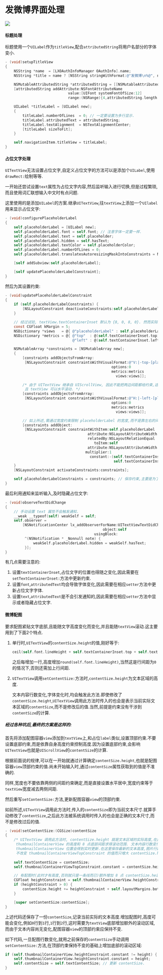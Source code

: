 # 发微博界面处理

![](https://github.com/949478479/LXWeibo/blob/screenshot/ComposeView.png)

#### 标题处理

标题使用一个`UILabel`作为`titleView`,配合`attributedString`将用户名部分的字体变小.

```objective-c
- (void)setupTitleView
{
    NSString *name  = [LXOAuthInfoManager OAuthInfo].name;
    NSString *title = name ? [NSString stringWithFormat:@"发微博\n%@", name] : @"发微博";

    NSMutableAttributedString *attributedString = [[NSMutableAttributedString alloc] initWithString:title];
    [attributedString addAttribute:NSFontAttributeName
                             value:[UIFont systemFontOfSize:12]
                             range:(NSRange){4,attributedString.length - 4}]; // 将用户名部分的字体变小.

    UILabel *titleLabel = [UILabel new];
    {
        titleLabel.numberOfLines  = 0; // 一定要设置为多行显示.
        titleLabel.attributedText = attributedString;
        titleLabel.textAlignment  = NSTextAlignmentCenter;
        [titleLabel sizeToFit];
    }

    self.navigationItem.titleView = titleLabel;
}
```

#### 占位文字处理

`UITextView`无法设置占位文字,自定义占位文字的方法可以是添加个`UILabel`,使用`drawRect:`绘制等等.

一开始还尝试设置`text`属性为占位文字内容,然后监听输入进行切换,但是过程繁琐,而且使用词汇联想输入中文时有点问题.

这里使用的是添加`UILabel`的方案.继承`UITextView`,往`textView`上添加一个`UIlabel`用来显示占位文字:

```objective-c
- (void)configurePlaceholderLabel
{
    self.placeholderLabel = [UILabel new];
    self.placeholderLabel.font = self.font; // 注意字体一定要一样.
    self.placeholderLabel.text = self.placeholder;
    self.placeholderLabel.hidden = self.hasText;
    self.placeholderLabel.textColor = self.placeholderColor;
    self.placeholderLabel.numberOfLines = 0;
    self.placeholderLabel.translatesAutoresizingMaskIntoConstraints = NO;

    [self addSubview:self.placeholderLabel];

    [self updatePlaceholderLabelConstraint];
}
```

然后为其设置约束:

```objective-c
- (void)updatePlaceholderLabelConstraint
{
    if (self.placeholderLabelConstraints) {
        [NSLayoutConstraint deactivateConstraints:self.placeholderLabelConstraints];
    }

    // 经过试验, textView.textContainerInset 默认为 {8, 0, 8, 0}. 然而实际上左右两边是各有 5 点的距离的.
    const CGFloat kMargin = 5;
    NSDictionary *views   = @{ @"placeholderLabel" : self.placeholderLabel };
    NSDictionary *metrics = @{ @"top"  : @(self.textContainerInset.top),
                               @"left" : @(self.textContainerInset.left + kMargin), };

    NSMutableArray *constraints = [NSMutableArray new];
    {
        [constraints addObjectsFromArray:
         [NSLayoutConstraint constraintsWithVisualFormat:@"V:|-top-[placeholderLabel]"
                                                 options:0
                                                 metrics:metrics
                                                   views:views]];

        /* 由于 UITextView 继承自 UIScrollView, 因此不能把两边间距都给约束,这将导致占位文字很长时只显示 1 行,
         且 textView 可以水平滚动. */
        [constraints addObjectsFromArray:
         [NSLayoutConstraint constraintsWithVisualFormat:@"H:|-left-[placeholderLabel]"
                                                 options:0
                                                 metrics:metrics
                                                   views:views]];

        // 如上所述,需通过宽度约束限制 placeholderLabel 的宽度,而不是靠左右的间距约束.
        [constraints addObject:
         [NSLayoutConstraint constraintWithItem:self.placeholderLabel
                                      attribute:NSLayoutAttributeWidth
                                      relatedBy:NSLayoutRelationEqual
                                         toItem:self
                                      attribute:NSLayoutAttributeWidth
                                     multiplier:1
                                       constant:-(self.textContainerInset.left + kMargin +
                                                  self.textContainerInset.right + kMargin)]];
    }
    [NSLayoutConstraint activateConstraints:constraints];

    self.placeholderLabelConstraints = constraints; // 保存约束,主要是为了在需要时移除并更新约束.
}
```

最后利用通知来监听输入,及时隐藏占位文字:

```objective-c
- (void)observeTextDidChange
{
    // 手动设置 text 属性不会触发通知. 
    __weak __typeof(self) weakSelf = self;
    self.observer =
        [NSNotificationCenter lx_addObserverForName:UITextViewTextDidChangeNotification
                                             object:self
                                         usingBlock:
         ^(NSNotification * _Nonnull note) {
             weakSelf.placeholderLabel.hidden = weakSelf.hasText;
         }];
}
```

有几点需要注意的:

1.  设置`textContainerInset`,占位文字的位置也得随之变化,因此需要在`setTextContainerInset:`方法中更新约束.
2.  设置`font`,`attributedText`均会导致字体变化,因此需要在相应`setter`方法中更新占位文字字体.
3.  设置`text`,`attributedText`是不会引发通知的,因此需要在相应`setter`方法中显示或者隐藏占位文字.

#### 微博配图

要求配图紧贴文字底部,且能随文字高度变化而变化,并且能随`textView`滚动.这主要用到了下面2个特点.

1.  单行时,`UITextView`的`contentSize.height`的值,刚好等于:

    ```objective-c
    ceil(self.font.lineHeight + self.textContainerInset.top + self.textContainerInset.bottom);
    ```

    之后每增加一行,高度增加`round(self.font.lineHeight)`,当然这是行间距为`0`的情况下,否则还需加上行间距.

2.  `UITextView`调用`setContentSize:`方法时,`contentSize.height`为文本区域的高度.

    文本内容行数变化,字体变化时,均会触发此方法.即使修改了`contentSize.height`,`UITextView`调用此方法时传入的也会是表示当前实际文本区域的`contentSize`,而不是修改后的值.当然,前提是约束没有干涉到`contentSize`的计算.

##### 经过各种坑后,最终的方案是这样的:

首先将添加配图容器`view`添加到`textView`上,和占位`label`类似,设置顶部约束.不要设置底部约束,而是依靠自身高度约束控制高度.因为设置底部约束,会影响`UITextView`也就是`UIScrollView`的`contentSize`的计算.

根据前面说的规律,可以在一开始就通过计算确定`contentSize.height`,也就是配图容器`view`顶部约束的值.尚未开始输入时,通过`contentSize`属性获取到的值是不准确的.

同样,宽度也不要依靠两侧的间距约束确定,而是直接设置水平居中,宽度约束等于`textView`宽度减去两侧间距.

然后重写`setContentSize:`方法,更新配图容器`view`的顶部约束.

如前所述,`UITextView`调用此方法时,传入的`contentSize`即为当前文本尺寸.就算手动修改了`contentSize`,之后此方法被系统调用时传入的也会是正确的文本尺寸,而不是修改过后的值.

```objective-c
- (void)setContentSize:(CGSize)contentSize
{
    /* UITextView 调用此方法时, contentSize.height 就是文本区域的实际高度,在此基础上加上
     thumbnailContainerView 的高度和 8 点底部间距求得滚动范围. 文本内容行数变化,字体变化,均会触发此方法,因此 
     thumbnailContainerView 位置会得到实时更新.在这里保存最新的文本高度,图片行数变化时利用该高度调用此方法.从而
     不改变 thumbnailContainerViewTopConstraint 的值而只增大 contentSize.height, 为增加的照片行增加滚动范围. */
     
    self.textContentSize = contentSize;
    self.thumbnailContainerViewTopConstraint.constant = contentSize.height;

    // 有配图时(此时才有高度,否则就只是一条线而已)额外增加 8 点 contentSize.height 作为底部间距.
    CGFloat heightConstraint = self.thumbnailContainerView.heightConstraint.constant;
    if (heightConstraint > 0) {
        contentSize.height += heightConstraint + self.layoutMargins.bottom;
    }

    [super setContentSize:contentSize];
}
```

上述代码还保存了一份`contentSize`,记录当前实际的文本高度.增加配图时,高度可能会变化,例如`0`行到`1`行,`1`行到`2`行,这时需要为`textView`底部增加额外的滚动区域,而由于文本内容尚无变化,配图容器`view`的顶部约束应保持不变.

如下代码,一旦配图行数变化,就用之前保存的`contentSize`手动调用`setContentSize:`方法,在顶部约束保持不变的基础上增加底部的滚动区域:

```objective-c
if (self.thumbnailContainerView.heightConstraint.constant != height) {
    self.thumbnailContainerView.heightConstraint.constant = height;
    self.contentSize = self.textContentSize; // 更新 contentSize.
}
```
